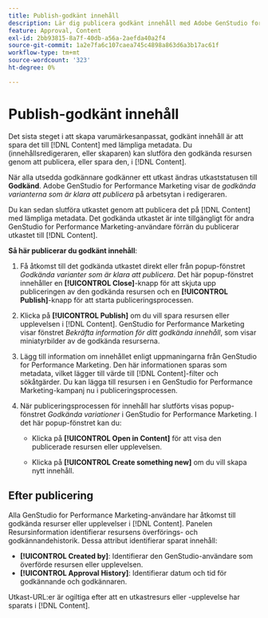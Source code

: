 ```yaml
---
title: Publish-godkänt innehåll
description: Lär dig publicera godkänt innehåll med Adobe GenStudio for Performance Marketing.
feature: Approval, Content
exl-id: 2bb93815-8a7f-40db-a56a-2aefda40a2f4
source-git-commit: 1a2e7fa6c107caea745c4898a863d6a3b17ac61f
workflow-type: tm+mt
source-wordcount: '323'
ht-degree: 0%

---
```


# Publish-godkänt innehåll

Det sista steget i att skapa varumärkesanpassat, godkänt innehåll är att spara det till [!DNL Content] med lämpliga metadata. Du (innehållsredigeraren, eller skaparen) kan slutföra den godkända resursen genom att publicera, eller spara den, i [!DNL Content].

När alla utsedda godkännare godkänner ett utkast ändras utkaststatusen till **Godkänd**. Adobe GenStudio for Performance Marketing visar de _godkända varianterna som är klara att publicera_ på arbetsytan i redigeraren.

Du kan sedan slutföra utkastet genom att publicera det på [!DNL Content] med lämpliga metadata. Det godkända utkastet är inte tillgängligt för andra GenStudio for Performance Marketing-användare förrän du publicerar utkastet till [!DNL Content].

**Så här publicerar du godkänt innehåll**:

1. Få åtkomst till det godkända utkastet direkt eller från popup-fönstret _Godkända varianter som är klara att publicera_. Det här popup-fönstret innehåller en **[!UICONTROL Close]**-knapp för att skjuta upp publiceringen av den godkända resursen och en **[!UICONTROL Publish]**-knapp för att starta publiceringsprocessen.

1. Klicka på **[!UICONTROL Publish]** om du vill spara resursen eller upplevelsen i [!DNL Content]. GenStudio for Performance Marketing visar fönstret _Bekräfta information för ditt godkända innehåll_, som visar miniatyrbilder av de godkända resurserna.

1. Lägg till information om innehållet enligt uppmaningarna från GenStudio for Performance Marketing. Den här informationen sparas som metadata, vilket lägger till värde till [!DNL Content]-filter och sökåtgärder. Du kan lägga till resursen i en GenStudio for Performance Marketing-kampanj nu i publiceringsprocessen.

1. När publiceringsprocessen för innehåll har slutförts visas popup-fönstret _Godkända variationer_ i GenStudio for Performance Marketing. I det här popup-fönstret kan du:

   * Klicka på **[!UICONTROL Open in Content]** för att visa den publicerade resursen eller upplevelsen.

   * Klicka på **[!UICONTROL Create something new]** om du vill skapa nytt innehåll.

## Efter publicering

Alla GenStudio for Performance Marketing-användare har åtkomst till godkända resurser eller upplevelser i [!DNL Content]. Panelen Resursinformation identifierar resursens överförings- och godkännandehistorik. Dessa attribut identifierar sparat innehåll:

* **[!UICONTROL Created by]**: Identifierar den GenStudio-användare som överförde resursen eller upplevelsen.
* **[!UICONTROL Approval History]**: Identifierar datum och tid för godkännande och godkännaren.

Utkast-URL:er är ogiltiga efter att en utkastresurs eller -upplevelse har sparats i [!DNL Content].
